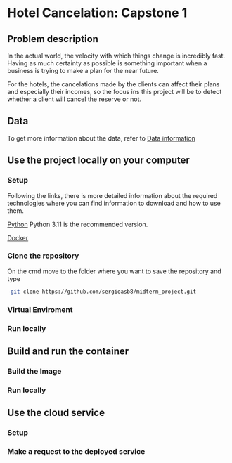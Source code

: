 # Hotel Cancelation: Capstone 1


## Problem description

In the actual world, the velocity with which things change is incredibly fast. Having as much certainty as possible is something important when a business is trying to make a plan for the near future.

For the hotels, the cancelations made by the clients can affect their plans and especially their incomes, so the focus ins this project will be to detect whether a client will cancel the reserve or not.

## Data

To get more information about the data, refer to [Data information](https://www.kaggle.com/datasets/ahsan81/hotel-reservations-classification-dataset)


## Use the project locally on your computer

### Setup

Following the links, there is more detailed information about the required technologies where you can find information to download and how to use them.

[Python](https://www.python.org/) Python 3.11 is the recommended version.

[Docker](https://www.docker.com/)

### Clone the repository

On the cmd move to the folder where you want to save the repository and type

```bash
 git clone https://github.com/sergioasb8/midterm_project.git
```

### Virtual Enviroment




### Run locally



## Build and run the container

### Build the Image



### Run locally



## Use the cloud service

### Setup



### Make a request to the deployed service




